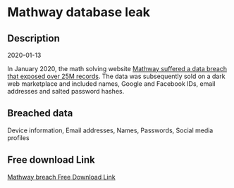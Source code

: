 # Mathway database leak

## Description

2020-01-13

In January 2020, the math solving website <a href="https://www.zdnet.com/article/25-million-user-records-leak-online-from-popular-math-app-mathway/" target="_blank" rel="noopener">Mathway suffered a data breach that exposed over 25M records</a>. The data was subsequently sold on a dark web marketplace and included names, Google and Facebook IDs, email addresses and salted password hashes.

## Breached data

Device information, Email addresses, Names, Passwords, Social media profiles

## Free download Link

[Mathway breach Free Download Link](https://link-to.net/1229997/318.39303541314644/dynamic/?r=aHR0cHM6Ly93d3cubWVkaWFmaXJlLmNvbS92aWV3LzBvSnZ1cVZPZmVIcjZwRi9tYXRod2F5LmNvbS9maWxl)